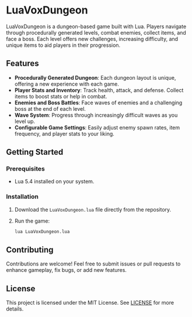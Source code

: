 # LuaVoxDungeon

LuaVoxDungeon is a dungeon-based game built with Lua. Players navigate through procedurally generated levels, combat enemies, collect items, and face a boss. Each level offers new challenges, increasing difficulty, and unique items to aid players in their progression.

## Features

- **Procedurally Generated Dungeon**: Each dungeon layout is unique, offering a new experience with each game.
- **Player Stats and Inventory**: Track health, attack, and defense. Collect items to boost stats or help in combat.
- **Enemies and Boss Battles**: Face waves of enemies and a challenging boss at the end of each level.
- **Wave System**: Progress through increasingly difficult waves as you level up.
- **Configurable Game Settings**: Easily adjust enemy spawn rates, item frequency, and player stats to your liking.

## Getting Started

### Prerequisites

- Lua 5.4 installed on your system.

### Installation

1. Download the `LuaVoxDungeon.lua` file directly from the repository.

2. Run the game:
   ```bash
   lua LuaVoxDungeon.lua
   ```

## Contributing

Contributions are welcome! Feel free to submit issues or pull requests to enhance gameplay, fix bugs, or add new features.

## License

This project is licensed under the MIT License. See [LICENSE](https://github.com/imperivox/LuaVoxDungeon/blob/main/LICENSE) for more details.

